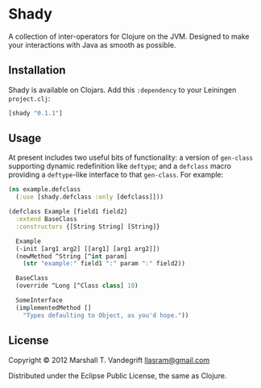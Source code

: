 # Shady

A collection of inter-operators for Clojure on the JVM.  Designed to make your
interactions with Java as smooth as possible.

## Installation

Shady is available on Clojars.  Add this `:dependency` to your Leiningen
`project.clj`:

```clj
[shady "0.1.1"]
```

## Usage

At present includes two useful bits of functionality: a version of `gen-class`
supporting dynamic redefinition like `deftype`; and a `defclass` macro
providing a `deftype`-like interface to that `gen-class`.  For example:

```clj
(ns example.defclass
  (:use [shady.defclass :only [defclass]]))

(defclass Example [field1 field2]
  :extend BaseClass
  :constructors {[String String] [String]}

  Example
  (-init [arg1 arg2] [[arg1] [arg1 arg2]])
  (newMethod ^String [^int param]
    (str "example:" field1 ":" param ":" field2))

  BaseClass
  (override ^Long [^Class class] 10)

  SomeInterface
  (implementedMethod []
    "Types defaulting to Object, as you'd hope."))
```

## License

Copyright © 2012 Marshall T. Vandegrift <llasram@gmail.com>

Distributed under the Eclipse Public License, the same as Clojure.
